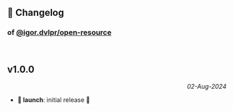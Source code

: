 ## 📒 Changelog

### of [@igor.dvlpr/open-resource](https://github.com/igorskyflyer/npm-open-resource)

<br>

## v1.0.0

<p align="right"><em>02-Aug-2024</em></p>

- **🚀 launch**: initial release 🎉
